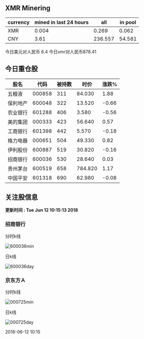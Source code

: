 ## XMR Minering

|currency|mined in last 24 hours|all|in pool|
|---|---|---|---|
|XMR|0.004|0.269|0.062|
|CNY|3.61|236.557|54.581|

今日美元对人民币 6.4	今日xmr对人民币878.41


## 今日重仓股 

|股名|代码|被持数|时价|涨跌%|
|---|---|---|---|---|
|五粮液|000858|311|84.030|1.88|
|保利地产|600048|322|13.520|-0.66|
|农业银行|601288|406|3.580|-0.56|
|美的集团|000333|423|56.640|0.57|
|工商银行|601398|442|5.570|-0.18|
|格力电器|000651|504|49.330|0.82|
|伊利股份|600887|519|30.820|-0.16|
|招商银行|600036|530|28.640|0.03|
|贵州茅台|600519|658|784.820|1.17|
|中国平安|601318|690|62.980|-0.08|

## 关注股信息
**更新时间 : Tue Jun 12 10:15:13 2018**
### 招商银行 
分时k线

![600036min](http://image.sinajs.cn/newchart/min/n/sh600036.gif)

日k线

![600036day](http://image.sinajs.cn/newchart/daily/n/sh600036.gif)

### 京东方Ａ 
分时k线

![000725min](http://image.sinajs.cn/newchart/min/n/sz000725.gif)

日k线

![000725day](http://image.sinajs.cn/newchart/daily/n/sz000725.gif)

2018-06-12 10:15